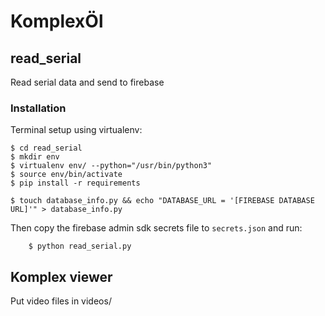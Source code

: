 
# KomplexÖl

## read_serial

Read serial data and send to firebase

### Installation

Terminal setup using virtualenv:
```
$ cd read_serial
$ mkdir env
$ virtualenv env/ --python="/usr/bin/python3"
$ source env/bin/activate
$ pip install -r requirements

$ touch database_info.py && echo "DATABASE_URL = '[FIREBASE DATABASE URL]'" > database_info.py
```

Then copy the firebase admin sdk secrets file to ```secrets.json``` and run:
``` 
    $ python read_serial.py
```

## Komplex viewer

Put video files in videos/
